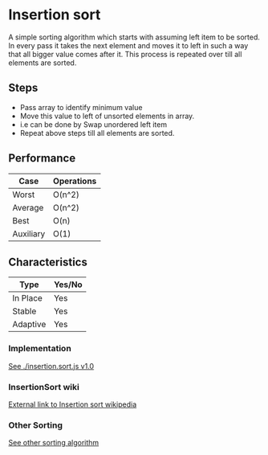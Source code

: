 # Insertion sort
A simple sorting algorithm which starts with assuming left item to be sorted.
In every pass it takes the next element and moves it to left in such a way that all bigger value comes after it.
This process is repeated over till all elements are sorted.

## Steps
- Pass array to identify minimum value
- Move this value to left of unsorted elements in array.
- i.e can be done by Swap unordered left item
- Repeat above steps till all elements are sorted.

## Performance
| Case        | Operations |
| ----------- | ---------- |
| Worst       | O(n^2)     |
| Average     | O(n^2)     |
| Best        | O(n)       |
| Auxiliary   | O(1)       |

## Characteristics
| Type       | Yes/No    |
| ---------- | --------- |
| In Place   | Yes       |
| Stable     | Yes       |
| Adaptive   | Yes       |


### Implementation
[See ./insertion.sort.js v1.0](insertion.sort.js)

### InsertionSort wiki
[External link to Insertion sort wikipedia](https://en.wikipedia.org/wiki/Insertion_sort)

### Other Sorting
[See other sorting algorithm](../)
